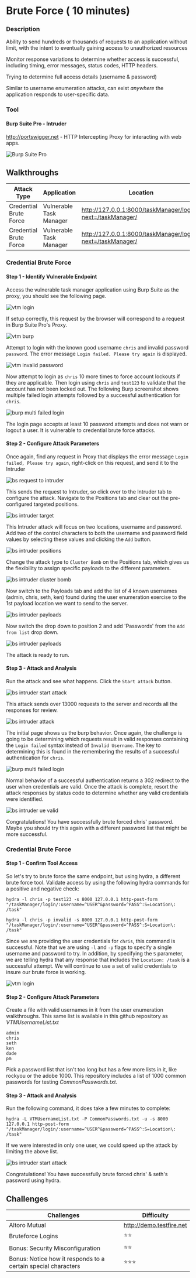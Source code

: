 # Brute Force ( 10 minutes)
### Description
Ability to send hundreds or thousands of requests to an application without limit, with the intent to eventually gaining access to unauthorized resources

Monitor response variations to determine whether access is successful, including timing, error messages, status codes, HTTP headers.

Trying to determine full access details (username & password)

Similar to username enumeration attacks, can exist _anywhere_ the application responds to user-specific data.

### Tool
#### Burp Suite Pro - Intruder
http://portswigger.net - HTTP Intercepting Proxy for interacting with web apps.

![Burp Suite Pro](https://github.com/justinlarson/Web-App-Hacking-Workshop/raw/master/img/burpsuite.png)

## Walkthroughs

| Attack Type | Application | Location | Tool |
| ---- | ---- | ---- | ---- |
| Credential Brute Force | Vulnerable Task Manager | http://127.0.0.1:8000/taskManager/login/?next=/taskManager/  | intruder |
| Credential Brute Force | Vulnerable Task Manager | http://127.0.0.1:8000/taskManager/login/?next=/taskManager/  | hydra |


### Credential Brute Force

#### Step 1 - Identify Vulnerable Endpoint

Access the vulnerable task manager application using Burp Suite as the proxy, you should see the following page.

![vtm login](https://github.com/justinlarson/Web-App-Hacking-Workshop/raw/master/img/vtm-login.png)

If setup correctly, this request by the browser will correspond to a request in Burp Suite Pro's Proxy.

![vtm burp](https://github.com/justinlarson/Web-App-Hacking-Workshop/raw/master/img/bs-proxy-vtm.png)

Attempt to login with the known good username `chris` and invalid password `password`.
The error message `Login failed. Please try again` is displayed.

![vtm invalid password](https://github.com/justinlarson/Web-App-Hacking-Workshop/raw/master/img/vtm-invalid-password.png)

Now attempt to login as `chris` 10 more times to force account lockouts if they are applicable.
Then login using `chris` and `test123` to validate that the account has not been locked out.
The following Burp screenshot shows multiple failed login attempts followed by a successful authentication for `chris`.

![burp multi failed login](https://github.com/justinlarson/Web-App-Hacking-Workshop/raw/master/img/bs-proxy-multi-failed.png)

The login page accepts at least 10 password attempts and does not warn or logout a user. It is vulnerable to credential brute force attacks.

#### Step 2 - Configure Attack Parameters

Once again, find any request in Proxy that displays the error message `Login failed, Please try again`, right-click on this request, and send it to the Intruder

![bs request to intruder](https://github.com/justinlarson/Web-App-Hacking-Workshop/raw/master/img/bs-proxy-send-ue.png)

This sends the request to Intruder, so click over to the Intruder tab to configure the attack.
Navigate to the Positions tab and clear out the pre-configured targeted positions.

![bs intruder target](https://github.com/justinlarson/Web-App-Hacking-Workshop/raw/master/img/bs-intruder-ue-clear.png)

This Intruder attack will focus on two locations, username and password. Add two of the control characters to both the username and password field values by selecting these values and clicking the `Add` button.

![bs intruder positions](https://github.com/justinlarson/Web-App-Hacking-Workshop/raw/master/img/bs-intruder-position-brute.png)

Change the attack type to `Cluster Bomb` on the Positions tab, which gives us the flexibility to assign specific payloads to the different parameters.

![bs intruder cluster bomb](https://github.com/justinlarson/Web-App-Hacking-Workshop/raw/master/img/bs-intruder-position-clusterbomb.png)

Now switch to the Payloads tab and add the list of 4 known usernames (admin, chris, seth, ken) found during the user enumeration exercise to the 1st payload location we want to send to the server.

![bs intruder payloads](https://github.com/justinlarson/Web-App-Hacking-Workshop/raw/master/img/bs-intruder-payloads-users-brute.png)

Now switch the drop down to position 2 and add 'Passwords' from the `Add from list` drop down.

![bs intruder payloads](https://github.com/justinlarson/Web-App-Hacking-Workshop/raw/master/img/bs-intruder-payloads-passwords.png)

The attack is ready to run.

#### Step 3 - Attack and Analysis

Run the attack and see what happens.
Click the `Start attack` button.

![bs intruder start attack](https://github.com/justinlarson/Web-App-Hacking-Workshop/raw/master/img/bs-intruder-start-attack.png)

This attack sends over 13000 requests to the server and records all the responses for review.

![bs intruder attack](https://github.com/justinlarson/Web-App-Hacking-Workshop/raw/master/img/bs-intruder-attack-brute.png)

The initial page shows us the burp behavior. Once again, the challenge is going to be determining which requests result in valid responses containing the `Login failed` syntax instead of `Invalid Username`.
The key to determining this is found in the remembering the results of a successful authentication for `chris`.

![burp multi failed login](https://github.com/justinlarson/Web-App-Hacking-Workshop/raw/master/img/bs-proxy-multi-failed.png)

Normal behavior of a successful authentication returns a 302 redirect to the user when credentials are valid.
Once the attack is complete, resort the attack responses by status code to determine whether any valid credentials were identified.

![bs intruder ue valid](https://github.com/justinlarson/Web-App-Hacking-Workshop/raw/master/img/bs-intruder-attack-brute-results.png)

Congratulations! You have successfully brute forced chris' password.
Maybe you should try this again with a different password list that might be more successful.

### Credential Brute Force

#### Step 1 - Confirm Tool Access

So let's try to brute force the same endpoint, but using hydra, a different brute force tool.
Validate access by using the following hydra commands for a positive and negative check:

```
hydra -l chris -p test123 -s 8000 127.0.0.1 http-post-form "/taskManager/login/:username=^USER^&password=^PASS^:S=Location\: /task"

hydra -l chris -p invalid -s 8000 127.0.0.1 http-post-form "/taskManager/login/:username=^USER^&password=^PASS^:S=Location\: /task"
```

Since we are providing the user credentials for `chris`, this command is successful. 
Note that we are using `-l` and `-p` flags to specify a single username and password to try.
In addition, by specifying the `S` parameter, we are telling hydra that any response that includes the `Location: /task` is a successful attempt.
We will continue to use a set of valid credentials to insure our brute force is working.

![vtm login](https://github.com/justinlarson/Web-App-Hacking-Workshop/raw/master/img/hydra-access-test.png)

#### Step 2 - Configure Attack Parameters

Create a file with valid usernames in it from the user enumeration walkthroughs.
This same list is available in this github repository as _VTMUsernameList.txt_

```
admin
chris
seth
ken
dade
pm
```

Pick a password list that isn't too long but has a few more lists in it, like rockyou or the adobe 1000.
This repository includes a list of 1000 common passwords for testing _CommonPasswords.txt_.

#### Step 3 - Attack and Analysis

Run the following command, it does take a few minutes to complete:

```
hydra -L VTMUsernameList.txt -P CommonPasswords.txt -u -s 8000 127.0.0.1 http-post-form "/taskManager/login/:username=^USER^&password=^PASS^:S=Location\: /task"
```

If we were interested in only one user, we could speed up the attack by limiting the above list.

![bs intruder start attack](https://github.com/justinlarson/Web-App-Hacking-Workshop/raw/master/img/hydra-attack.png)

Congratulations! You have successfully brute forced chris' & seth's password using hydra.

## Challenges

| Challenges | Difficulty |
| ---- | ---- |
| Altoro Mutual | http://demo.testfire.net |
| Bruteforce Logins | :star::star: |
| Bonus: Security Misconfiguration | :star::star: |
| Bonus: Notice how it responds to a certain special characters | :star::star::star: |
